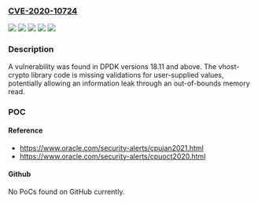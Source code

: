 ### [CVE-2020-10724](https://cve.mitre.org/cgi-bin/cvename.cgi?name=CVE-2020-10724)
![](https://img.shields.io/static/v1?label=Product&message=dpdk&color=blue)
![](https://img.shields.io/static/v1?label=Version&message=18.11.8%20&color=brightgreen)
![](https://img.shields.io/static/v1?label=Version&message=19.11.2%20&color=brightgreen)
![](https://img.shields.io/static/v1?label=Version&message=20.02.1%20&color=brightgreen)
![](https://img.shields.io/static/v1?label=Vulnerability&message=CWE-190&color=brightgreen)

### Description

A vulnerability was found in DPDK versions 18.11 and above. The vhost-crypto library code is missing validations for user-supplied values, potentially allowing an information leak through an out-of-bounds memory read.

### POC

#### Reference
- https://www.oracle.com/security-alerts/cpujan2021.html
- https://www.oracle.com/security-alerts/cpuoct2020.html

#### Github
No PoCs found on GitHub currently.

